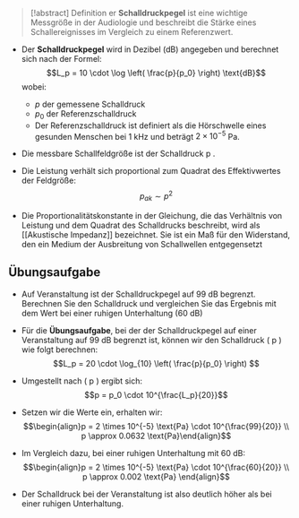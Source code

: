 > [!abstract] Definition
> er **Schalldruckpegel** ist eine wichtige Messgröße in der Audiologie und beschreibt die Stärke eines Schallereignisses im Vergleich zu einem Referenzwert. 

- Der **Schalldruckpegel** wird in Dezibel (dB) angegeben und berechnet sich nach der Formel:$$L_p = 10 \cdot \log \left( \frac{p}{p_0} \right) \text{dB}$$wobei:
	- $p$ der gemessene Schalldruck
	- $p_{0}$ der Referenzschalldruck
	- Der Referenzschalldruck ist definiert als die Hörschwelle eines gesunden Menschen bei 1 kHz und beträgt $2 \times 10^{-5}$ Pa.

- Die messbare Schallfeldgröße ist der Schalldruck p . 
- Die Leistung verhält sich proportional zum Quadrat des Effektivwertes der Feldgröße:$$p_{ak}\sim p^{2}$$
- Die Proportionalitätskonstante in der Gleichung, die das Verhältnis von Leistung und dem Quadrat des Schalldrucks beschreibt, wird als [[Akustische Impedanz]] bezeichnet. Sie ist ein Maß für den Widerstand, den ein Medium der Ausbreitung von Schallwellen entgegensetzt
## Übungsaufgabe
- Auf Veranstaltung ist der Schalldruckpegel auf 99 dB begrenzt. Berechnen Sie den Schalldruck und vergleichen Sie das Ergebnis mit dem Wert bei einer ruhigen Unterhaltung (60 dB)
- Für die **Übungsaufgabe**, bei der der Schalldruckpegel auf einer Veranstaltung auf 99 dB begrenzt ist, können wir den Schalldruck ( p ) wie folgt berechnen:$$L_p = 20 \cdot \log_{10} \left( \frac{p}{p_0} \right) $$
- Umgestellt nach ( p ) ergibt sich:$$p = p_0 \cdot 10^{\frac{L_p}{20}}$$

- Setzen wir die Werte ein, erhalten wir:$$\begin{align}p = 2 \times 10^{-5} \text{Pa} \cdot 10^{\frac{99}{20}} \\ p \approx 0.0632 \text{Pa}\end{align}$$


- Im Vergleich dazu, bei einer ruhigen Unterhaltung mit 60 dB:$$\begin{align}p = 2 \times 10^{-5} \text{Pa} \cdot 10^{\frac{60}{20}} \\ p \approx 0.002 \text{Pa} 
\end{align}$$

- Der Schalldruck bei der Veranstaltung ist also deutlich höher als bei einer ruhigen Unterhaltung.